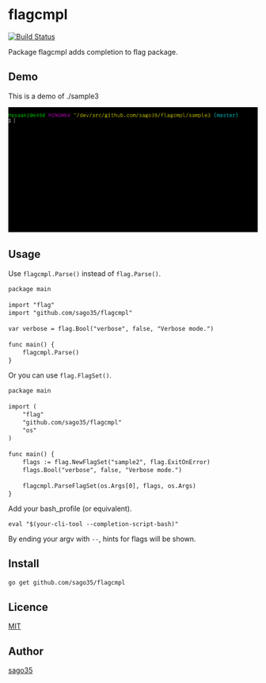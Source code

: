 # flagcmpl
[![Build Status](https://travis-ci.org/sago35/flagcmpl.svg?branch=master)](https://travis-ci.org/sago35/flagcmpl)

Package flagcmpl adds completion to flag package.

## Demo

This is a demo of ./sample3

![](./sample3/sample3.gif)

## Usage

Use `flagcmpl.Parse()` instead of `flag.Parse()`.

    package main

    import "flag"
    import "github.com/sago35/flagcmpl"

    var verbose = flag.Bool("verbose", false, "Verbose mode.")

    func main() {
        flagcmpl.Parse()
    }

Or you can use `flag.FlagSet()`.

    package main

    import (
        "flag"
        "github.com/sago35/flagcmpl"
        "os"
    )

    func main() {
        flags := flag.NewFlagSet("sample2", flag.ExitOnError)
        flags.Bool("verbose", false, "Verbose mode.")

        flagcmpl.ParseFlagSet(os.Args[0], flags, os.Args)
    }

Add your bash_profile (or equivalent).

    eval "$(your-cli-tool --completion-script-bash)"

By ending your argv with `--`, hints for flags will be shown.

## Install

    go get github.com/sago35/flagcmpl

## Licence

[MIT](http://opensource.org/licenses/mit-license.php)

## Author

[sago35](https://github.com/sago35)

